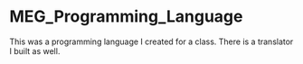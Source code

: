 # MEG_Programming_Language
This was a programming language I created for a class. There is a translator I built as well.
